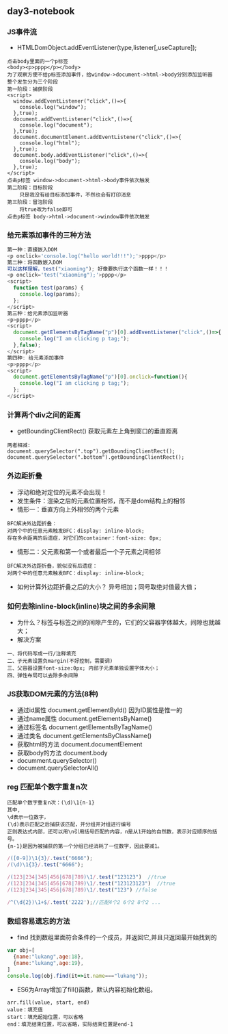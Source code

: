 ## day3-notebook
### JS事件流
* HTMLDomObject.addEventListener(type,listener[,useCapture]);
```
点击body里面的一个p标签
<body><p>pppp</p></body>
为了观察方便不给p标签添加事件，给window->document->html->body分别添加监听器
整个发生分为三个阶段
第一阶段：捕获阶段
<script>
  window.addEventListener("click",()=>{
    console.log("window");
  },true);
  document.addEventListener("click",()=>{
    console.log("document");
  },true);
  document.documentElement.addEventListener("click",()=>{
    console.log("html");
  },true);
  document.body.addEventListener("click",()=>{
    console.log("body");
  },true);
</script>
点击p标签 window->document->html->body事件依次触发
第二阶段：目标阶段
    只是我没有给目标添加事件，不然也会有打印消息
第三阶段：冒泡阶段
    将true改为false即可
点击p标签 body->html->document->window事件依次触发
```
### 给元素添加事件的三种方法
```js
第一种：直接嵌入DOM
<p onclick='console.log("hello world!!!");'>pppp</p>
第二种：将函数嵌入DOM
可以这样理解，test("xiaoming"); 好像要执行这个函数一样！！！
<p onclick='test("xiaoming");'>pppp</p>
<script>
  function test(params) {
    console.log(params);
  };
</script>
第三种：给元素添加监听器
<p>pppp</p>
<script>
  document.getElementsByTagName("p")[0].addEventListener("click",()=>{
    console.log("I am clicking p tag;");
  },false);
</script>
第四种: 给元素添加事件
<p>pppp</p>
<script>
  document.getElementsByTagName("p")[0].onclick=function(){
    console.log("I am clicking p tag;");
  };
</script>
```
### 计算两个div之间的距离
* getBoundingClientRect() 获取元素左上角到窗口的垂直距离
```
两者相减:
document.querySelector(".top").getBoundingClientRect();
document.querySelector(".bottom").getBoundingClientRect();
```
### 外边距折叠
* 浮动和绝对定位的元素不会出现！
* 发生条件：渲染之后的元素位置相邻，而不是dom结构上的相邻
* 情形一：垂直方向上外相邻的两个元素
```
BFC解决外边距折叠：
对两个中的任意元素触发BFC：display: inline-block;
存在多余距离的后遗症，对它们的container：font-size: 0px;
```
* 情形二：父元素和第一个或者最后一个子元素之间相邻
```
BFC解决外边距折叠，貌似没有后遗症：
对两个中的任意元素触发BFC：display: inline-block;
```
* 如何计算外边距折叠之后的大小？ 异号相加；同号取绝对值最大值；
### 如何去除inline-block(inline)块之间的多余间隙
* 为什么？标签与标签之间的间隙产生的，它们的父容器字体越大，间隙也就越大；
* 解决方案
```
一、将代码写成一行/注释填充
二、子元素设置负margin(不好控制，需要调)
三、父容器设置font-size:0px; 内部子元素单独设置字体大小；
四、弹性布局可以去除多余间隙
```
### JS获取DOM元素的方法(8种)
* 通过id属性 document.getElementById() 因为ID属性是惟一的
* 通过name属性 document.getElementsByName()
* 通过标签名 document.getElementsByTagName()
* 通过类名 document.getElementsByClassName()
* 获取html的方法 document.documentElement
* 获取body的方法 document.body
* documment.querySelector()
* document.querySelectorAll()

### reg 匹配单个数字重复n次
```
匹配单个数字重复n次：(\d)\1{n-1}
其中,
\d表示一位数字，
(\d)表示匹配之后捕获该匹配，并分组并对组进行编号
正则表达式内部，还可以用\n引用括号匹配的内容，n是从1开始的自然数，表示对应顺序的括号。
{n-1}是因为被捕获的第一个分组已经消耗了一位数字，因此要减1。
```
```js
/([0-9])\1{3}/.test("6666");
/(\d)\1{3}/.test("6666");

/(123|234|345|456|678|789)\1/.test("123123")  //true
/(123|234|345|456|678|789)\1/.test("123123123")  //true
/(123|234|345|456|678|789)\1/.test("123") //false

/^(\d{2})\1+$/.test('2222');//匹配4个2 6个2 8个2 ...
```
### 数组容易遗忘的方法
* find 找到数组里面符合条件的一个成员，并返回它,并且只返回最开始找到的
```js
var obj=[
  {name:"lukang",age:18},
  {name:"lukang",age:19},
]
console.log(obj.find(it=>it.name==="lukang"));
```
* ES6为Array增加了fill()函数，默认内容初始化数组。
```
arr.fill(value, start, end)
value：填充值
start：填充起始位置，可以省略
end：填充结束位置，可以省略，实际结束位置是end-1
```